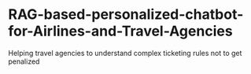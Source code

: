 # RAG-based-personalized-chatbot-for-Airlines-and-Travel-Agencies
Helping travel agencies to understand complex ticketing rules not to get penalized
